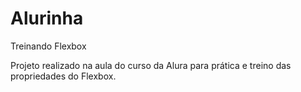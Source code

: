 # Alurinha
Treinando Flexbox

Projeto realizado na aula do curso da Alura para prática e treino das propriedades do Flexbox.

